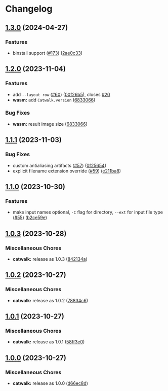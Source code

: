 # Changelog

## [1.3.0](https://github.com/catppuccin/toolbox/compare/catwalk-v1.2.0...catwalk-v1.3.0) (2024-04-27)


### Features

* binstall support ([#173](https://github.com/catppuccin/toolbox/issues/173)) ([2ae0c33](https://github.com/catppuccin/toolbox/commit/2ae0c33b9b6c577cacbeed02e6a68873194597ab))

## [1.2.0](https://github.com/catppuccin/toolbox/compare/catwalk-v1.1.1...catwalk-v1.2.0) (2023-11-04)


### Features

* add `--layout row` ([#60](https://github.com/catppuccin/toolbox/issues/60)) ([00f26b5](https://github.com/catppuccin/toolbox/commit/00f26b56b77ba1aeb12f3070371efc19a6fb67ac)), closes [#20](https://github.com/catppuccin/toolbox/issues/20)
* **wasm:** add `Catwalk.version` ([6833066](https://github.com/catppuccin/toolbox/commit/6833066b0f371aa6c8ccd3a0300aec7cc728f3a1))


### Bug Fixes

* **wasm:** result image size ([6833066](https://github.com/catppuccin/toolbox/commit/6833066b0f371aa6c8ccd3a0300aec7cc728f3a1))

## [1.1.1](https://github.com/catppuccin/toolbox/compare/catwalk-v1.1.0...catwalk-v1.1.1) (2023-11-03)


### Bug Fixes

* custom antialiasing artifacts ([#57](https://github.com/catppuccin/toolbox/issues/57)) ([0f25654](https://github.com/catppuccin/toolbox/commit/0f256543b404533c3bf05cc9f9862d6ea7aa13ee))
* explicit filename extension override ([#59](https://github.com/catppuccin/toolbox/issues/59)) ([e211ba8](https://github.com/catppuccin/toolbox/commit/e211ba8e9daeb3c0199394ed149bf81799391da8))

## [1.1.0](https://github.com/catppuccin/toolbox/compare/catwalk-v1.0.3...catwalk-v1.1.0) (2023-10-30)


### Features

* make input names optional, `-C` flag for directory, `--ext` for input file type ([#55](https://github.com/catppuccin/toolbox/issues/55)) ([b2ce59e](https://github.com/catppuccin/toolbox/commit/b2ce59e5d607f77ca3135b847c851465933d05e5))

## [1.0.3](https://github.com/catppuccin/toolbox/compare/catwalk-v1.0.2...catwalk-v1.0.3) (2023-10-28)


### Miscellaneous Chores

* **catwalk:** release as 1.0.3 ([842134a](https://github.com/catppuccin/toolbox/commit/842134a483fa8a0fb1a2ca6cdad66a4f760ecafe))

## [1.0.2](https://github.com/catppuccin/toolbox/compare/catwalk-v1.0.1...catwalk-v1.0.2) (2023-10-27)


### Miscellaneous Chores

* **catwalk:** release as 1.0.2 ([78834c6](https://github.com/catppuccin/toolbox/commit/78834c684ae565fc139fc307ad61f106b626e0f5))

## [1.0.1](https://github.com/catppuccin/toolbox/compare/catwalk-v1.0.0...catwalk-v1.0.1) (2023-10-27)


### Miscellaneous Chores

* **catwalk:** release as 1.0.1 ([58ff3e0](https://github.com/catppuccin/toolbox/commit/58ff3e07cc69b51d8a6de6dd710ce1f5634f161a))

## [1.0.0](https://github.com/catppuccin/toolbox/compare/catwalk-v0.1.4...catwalk-v1.0.0) (2023-10-27)


### Miscellaneous Chores

* **catwalk:** release as 1.0.0 ([d66ec8d](https://github.com/catppuccin/toolbox/commit/d66ec8d984887c4d417166d2180bcf249e11a318))
